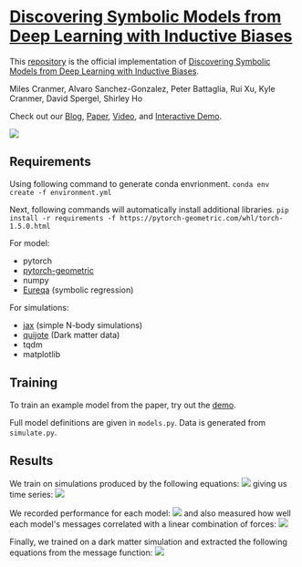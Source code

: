 # [Discovering Symbolic Models from Deep Learning with Inductive Biases](https://arxiv.org/abs/2006.11287)

This [repository](https://github.com/MilesCranmer/symbolic_deep_learning) is the official implementation of [Discovering Symbolic Models from Deep Learning with Inductive Biases](https://arxiv.org/abs/2006.11287).

Miles Cranmer, Alvaro Sanchez-Gonzalez, Peter Battaglia, Rui Xu, Kyle Cranmer, David Spergel, Shirley Ho

Check out our [Blog](https://astroautomata.com/paper/symbolic-neural-nets/), [Paper](https://arxiv.org/abs/2006.11287), [Video](https://youtu.be/2vwwu59RPL8), and [Interactive Demo](https://colab.research.google.com/github/MilesCranmer/symbolic_deep_learning/blob/master/GN_Demo_Colab.ipynb).

[![](images/discovering_symbolic_eqn_gn.png)](https://astroautomata.com/paper/symbolic-neural-nets/)


## Requirements
Using following command to generate conda envrionment.
`conda env create -f environment.yml`

Next, following commands will automatically install additional libraries.
`pip install -r requirements -f https://pytorch-geometric.com/whl/torch-1.5.0.html`

For model:

- pytorch
- [pytorch-geometric](https://github.com/rusty1s/pytorch_geometric)
- numpy
- [Eureqa](https://www.nutonian.com/download/eureqa-desktop-download/) (symbolic regression)

For simulations:

- [jax](https://github.com/google/jax) (simple N-body simulations)
- [quijote](https://github.com/franciscovillaescusa/Quijote-simulations) (Dark matter data)
- tqdm
- matplotlib

## Training

To train an example model from the paper, try out the [demo](https://colab.research.google.com/github/MilesCranmer/symbolic_deep_learning/blob/master/GN_Demo_Colab.ipynb).

Full model definitions are given in `models.py`. Data is generated from `simulate.py`.

## Results

We train on simulations produced by the following equations:
![](images/simulation_equations.png)
giving us time series:
![](images/simulations.png)

We recorded performance for each model:
![](images/test_prediction.png)
and also measured how well each model's messages
correlated with a linear combination of forces:
![](images/equal_to_forces.png)

Finally, we trained on a dark matter simulation and extracted the following equations
from the message function:
![](images/dark_matter.png)
